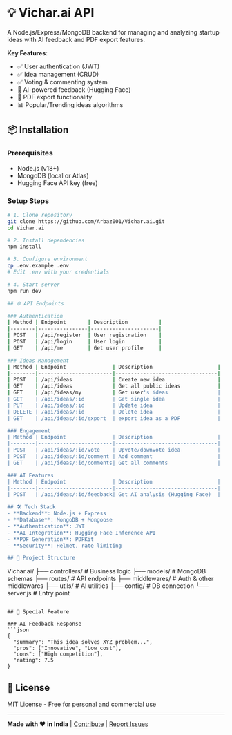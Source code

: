# 💡 Vichar.ai API

A Node.js/Express/MongoDB backend for managing and analyzing startup ideas with AI feedback and PDF export features.

**Key Features**:
- ✅ User authentication (JWT)
- ✅ Idea management (CRUD)
- ✅ Voting & commenting system
- 🧠 AI-powered feedback (Hugging Face)
- 📄 PDF export functionality
- 📊 Popular/Trending ideas algorithms

## 📦 Installation

### Prerequisites
- Node.js (v18+)
- MongoDB (local or Atlas)
- Hugging Face API key (free)

### Setup Steps
```bash
# 1. Clone repository
git clone https://github.com/Arbaz001/Vichar.ai.git
cd Vichar.ai

# 2. Install dependencies
npm install

# 3. Configure environment
cp .env.example .env
# Edit .env with your credentials

# 4. Start server
npm run dev

## 🌐 API Endpoints

### Authentication
| Method | Endpoint       | Description          |
|--------|----------------|----------------------|
| POST   | /api/register  | User registration    |
| POST   | /api/login     | User login           |
| GET    | /api/me        | Get user profile     |

### Ideas Management
| Method | Endpoint               | Description                     |
|--------|------------------------|---------------------------------|
| POST   | /api/ideas             | Create new idea                 |
| GET    | /api/ideas             | Get all public ideas            |
| GET    | /api/ideas/my          | Get user's ideas                |
| GET    | /api/ideas/:id         | Get single idea                 |
| PUT    | /api/ideas/:id         | Update idea                     |
| DELETE | /api/ideas/:id         | Delete idea                     |
| GET    | /api/ideas/:id/export  | export idea as a PDF            |

### Engagement
| Method | Endpoint               | Description                     |
|--------|------------------------|---------------------------------|
| POST   | /api/ideas/:id/vote    | Upvote/downvote idea            |
| POST   | /api/ideas/:id/comment | Add comment                     |
| GET    | /api/ideas/:id/comments| Get all comments                |

### AI Features
| Method | Endpoint               | Description                     |
|--------|------------------------|---------------------------------|
| POST   | /api/ideas/:id/feedback| Get AI analysis (Hugging Face)  |

## 🛠️ Tech Stack
- **Backend**: Node.js + Express
- **Database**: MongoDB + Mongoose
- **Authentication**: JWT
- **AI Integration**: Hugging Face Inference API
- **PDF Generation**: PDFKit
- **Security**: Helmet, rate limiting

## 📂 Project Structure
```
Vichar.ai/
├── controllers/      # Business logic
├── models/           # MongoDB schemas
├── routes/           # API endpoints
├── middlewares/      # Auth & other middlewares
├── utils/            # AI utilities
├── config/           # DB connection
└── server.js         # Entry point
```

## 🌟 Special Feature

### AI Feedback Response
```json
{
  "summary": "This idea solves XYZ problem...",
  "pros": ["Innovative", "Low cost"],
  "cons": ["High competition"],
  "rating": 7.5
}
```
## 📜 License
MIT License - Free for personal and commercial use

---

**Made with ❤️ in India** | [Contribute](#) | [Report Issues](#)

